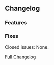 ## Changelog

### Features

### Fixes

Closed issues: None.

[Full Changelog](https://github.com/JamCoreModding/JamLib/compare/...)
